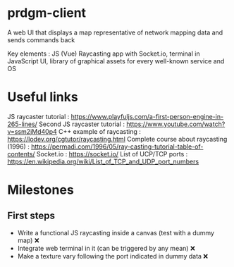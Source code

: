 # prdgm-client
A web UI that displays a map representative of network mapping data and sends commands back

Key elements : JS (Vue) Raycasting app with Socket.io, terminal in JavaScript UI, library of graphical assets for every well-known service and OS

# Useful links

JS raycaster tutorial : https://www.playfuljs.com/a-first-person-engine-in-265-lines/
Second JS raycaster tutorial : https://www.youtube.com/watch?v=ssm2jMd40p4
C++ example of raycasting : https://lodev.org/cgtutor/raycasting.html
Complete course about raycasting (1996) : https://permadi.com/1996/05/ray-casting-tutorial-table-of-contents/
Socket.io : https://socket.io/
List of UCP/TCP ports : https://en.wikipedia.org/wiki/List_of_TCP_and_UDP_port_numbers

# Milestones

## First steps

* Write a functional JS raycasting inside a canvas (test with a dummy map) :x:
* Integrate web terminal in it (can be triggered by any mean) :x:
* Make a texture vary following the port indicated in dummy data :x:
